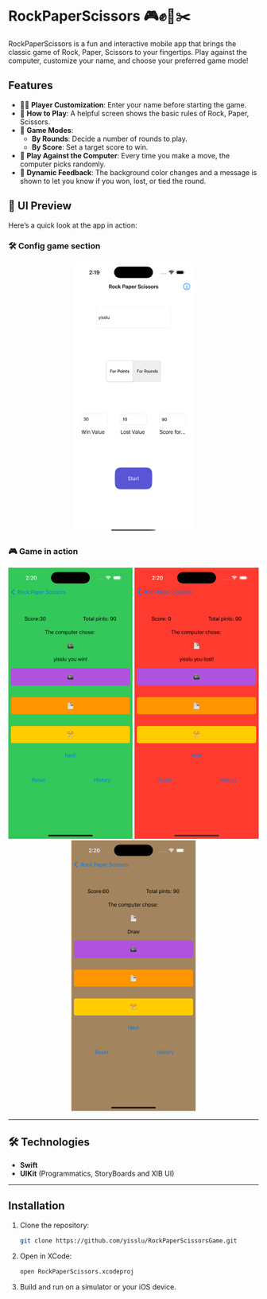 # RockPaperScissors 🎮✊📄✂️

RockPaperScissors is a fun and interactive mobile app that brings the classic game of Rock, Paper, Scissors to your fingertips. Play against the computer, customize your name, and choose your preferred game mode!

## Features

- 🧑‍💻 **Player Customization**: Enter your name before starting the game.
- 📖 **How to Play**: A helpful screen shows the basic rules of Rock, Paper, Scissors.
- 🎯 **Game Modes**:
  - **By Rounds**: Decide a number of rounds to play.
  - **By Score**: Set a target score to win.
- 🤖 **Play Against the Computer**: Every time you make a move, the computer picks randomly.
- 🌈 **Dynamic Feedback**: The background color changes and a message is shown to let you know if you won, lost, or tied the round.

## 📱 UI Preview
Here’s a quick look at the app in action:

### 🛠️ Config game section
<p align="center">
  <img src="assets/config_preview.png" alt="App Preview" width="250"/>
</p>

### 🎮 Game in action
<p align="center">
  <img src="assets/win_preview.png" alt="App Preview" width="250"/>
  <img src="assets/lost_preview.png" alt="App Preview" width="250"/>
  <img src="assets/draw_preview.png" alt="App Preview" width="250"/>
</p>

---

## 🛠️ Technologies

- **Swift**
- **UIKit** (Programmatics, StoryBoards and XIB UI)

---


## Installation

1. Clone the repository:
   ```bash
   git clone https://github.com/yisslu/RockPaperScissorsGame.git
2. Open in XCode:
   ```bash
   open RockPaperScissors.xcodeproj
3. Build and run on a simulator or your iOS device.
